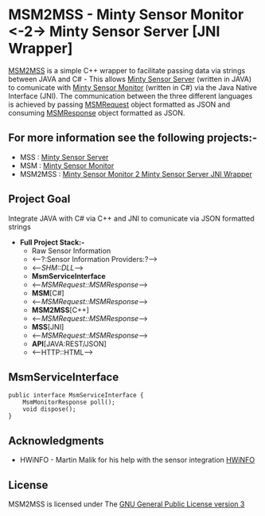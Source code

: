 # MSM2MSS - Minty Sensor Monitor <-2-> Minty Sensor Server [JNI Wrapper]
[MSM2MSS](https://github.com/MintyMods/MintySm2MintySsJniWrapper) is a simple C++ wrapper to facilitate passing data via strings between JAVA and C# - This allows [Minty Sensor Server](https://github.com/MintyMods/MintySensorServer) (written in JAVA) to comunicate with [Minty Sensor Monitor](https://github.com/MintyMods/MintySensorMonitor) (written in C#) via the Java Native Interface (JNI).
The communication between the three different languages is achieved by passing [MSMRequest](https://github.com/MintyMods/MintySensorServer/blob/master/src/main/java/info/mintymods/msm/MsmMonitorRequest.java) object formatted as JSON and consuming [MSMResponse](https://github.com/MintyMods/MintySensorServer/blob/master/src/main/java/info/mintymods/msm/MsmMonitorResponse.java) object formatted as JSON.

## For more information see the following projects:-
* MSS : [Minty Sensor Server](https://github.com/MintyMods/MintySensorServer)
* MSM : [Minty Sensor Monitor](https://github.com/MintyMods/MintySensorMonitor)
* MSM2MSS : [Minty Sensor Monitor 2 Minty Sensor Server JNI Wrapper](https://github.com/MintyMods/MintySm2MintySsJniWrapper)

## Project Goal
Integrate JAVA with C# via C++ and JNI to comunicate via JSON formatted strings

 - **Full Project Stack:-**
	- Raw Sensor Information 
	- <--?:Sensor Information Providers:?-->
	- <--*SHM::DLL*--> 
	- **MsmServiceInterface** 
	- <--*MSMRequest::MSMResponse*--> 
	- **MSM**[C#] 
	- <--*MSMRequest::MSMResponse*--> 
	- **MSM2MSS**[C++] 
	- <--*MSMRequest::MSMResponse*--> 
	- **MSS**[JNI] 
	- <--*MSMRequest::MSMResponse*--> 
	- **API**[JAVA:REST/JSON]
	- <--HTTP::HTML-->

## MsmServiceInterface

```
public interface MsmServiceInterface {
	MsmMonitorResponse poll();
	void dispose();
}
```

## Acknowledgments
  * HWiNFO - Martin Malik for his help with the sensor integration [HWiNFO](http://hwinfo.com)

## License
MSM2MSS is licensed under The [GNU General Public License version 3](https://www.gnu.org/licenses/gpl-3.0.en.html)
